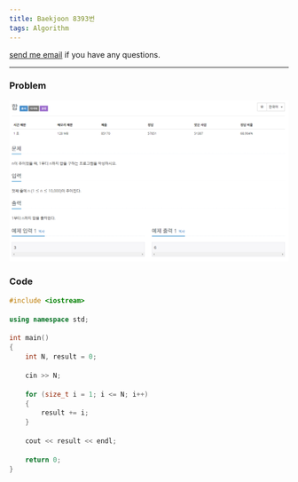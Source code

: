 ```yaml
---
title: Baekjoon 8393번
tags: Algorithm
--- 
```


[send me email](mailto:jewel7492@gmail.com) if you have any questions.

<!--more-->

---
### Problem  
   
![그림1](/assets/Baekjoon/8393/1.PNG)  

### Code  
```cpp
#include <iostream>

using namespace std;

int main()
{
    int N, result = 0;

    cin >> N;

    for (size_t i = 1; i <= N; i++)
    {
        result += i;
    }

    cout << result << endl;

    return 0;
}

```
